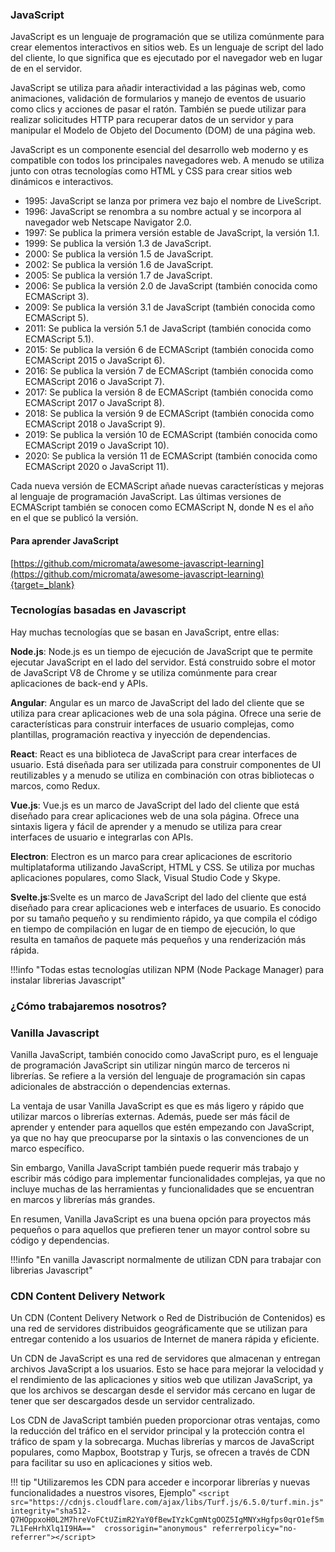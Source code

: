       


### JavaScript
JavaScript es un lenguaje de programación que se utiliza comúnmente para crear elementos interactivos en sitios web. Es un lenguaje de script del lado del cliente, lo que significa que es ejecutado por el navegador web en lugar de en el servidor.

JavaScript se utiliza para añadir interactividad a las páginas web, como animaciones, validación de formularios y manejo de eventos de usuario como clics y acciones de pasar el ratón. También se puede utilizar para realizar solicitudes HTTP para recuperar datos de un servidor y para manipular el Modelo de Objeto del Documento (DOM) de una página web.

JavaScript es un componente esencial del desarrollo web moderno y es compatible con todos los principales navegadores web. A menudo se utiliza junto con otras tecnologías como HTML y CSS para crear sitios web dinámicos e interactivos.

* 1995: JavaScript se lanza por primera vez bajo el nombre de LiveScript.
* 1996: JavaScript se renombra a su nombre actual y se incorpora al navegador web Netscape Navigator 2.0.
* 1997: Se publica la primera versión estable de JavaScript, la versión 1.1.
* 1999: Se publica la versión 1.3 de JavaScript.
* 2000: Se publica la versión 1.5 de JavaScript.
* 2002: Se publica la versión 1.6 de JavaScript.
* 2005: Se publica la versión 1.7 de JavaScript.
* 2006: Se publica la versión 2.0 de JavaScript (también conocida como ECMAScript 3).
* 2009: Se publica la versión 3.1 de JavaScript (también conocida como ECMAScript 5).
* 2011: Se publica la versión 5.1 de JavaScript (también conocida como ECMAScript 5.1).
* 2015: Se publica la versión 6 de ECMAScript (también conocida como ECMAScript 2015 o JavaScript 6).
* 2016: Se publica la versión 7 de ECMAScript (también conocida como ECMAScript 2016 o JavaScript 7).
* 2017: Se publica la versión 8 de ECMAScript (también conocida como ECMAScript 2017 o JavaScript 8).
* 2018: Se publica la versión 9 de ECMAScript (también conocida como ECMAScript 2018 o JavaScript 9).
* 2019: Se publica la versión 10 de ECMAScript (también conocida como ECMAScript 2019 o JavaScript 10).
* 2020: Se publica la versión 11 de ECMAScript (también conocida como ECMAScript 2020 o JavaScript 11).


Cada nueva versión de ECMAScript añade nuevas características y mejoras al lenguaje de programación JavaScript. Las últimas versiones de ECMAScript también se conocen como ECMAScript N, donde N es el año en el que se publicó la versión.

#### Para aprender JavaScript

[https://github.com/micromata/awesome-javascript-learning](https://github.com/micromata/awesome-javascript-learning){target=_blank}


### Tecnologías basadas en Javascript

Hay muchas tecnologías que se basan en JavaScript, entre ellas:

**Node.js**: Node.js es un tiempo de ejecución de JavaScript que te permite ejecutar JavaScript en el lado del servidor. Está construido sobre el motor de JavaScript V8 de Chrome y se utiliza comúnmente para crear aplicaciones de back-end y APIs.

**Angular**: Angular es un marco de JavaScript del lado del cliente que se utiliza para crear aplicaciones web de una sola página. Ofrece una serie de características para construir interfaces de usuario complejas, como plantillas, programación reactiva y inyección de dependencias.

**React**: React es una biblioteca de JavaScript para crear interfaces de usuario. Está diseñada para ser utilizada para construir componentes de UI reutilizables y a menudo se utiliza en combinación con otras bibliotecas o marcos, como Redux.

**Vue.js**: Vue.js es un marco de JavaScript del lado del cliente que está diseñado para crear aplicaciones web de una sola página. Ofrece una sintaxis ligera y fácil de aprender y a menudo se utiliza para crear interfaces de usuario e integrarlas con APIs.

**Electron**: Electron es un marco para crear aplicaciones de escritorio multiplataforma utilizando JavaScript, HTML y CSS. Se utiliza por muchas aplicaciones populares, como Slack, Visual Studio Code y Skype.

**Svelte.js**:Svelte es un marco de JavaScript del lado del cliente que está diseñado para crear aplicaciones web e interfaces de usuario. Es conocido por su tamaño pequeño y su rendimiento rápido, ya que compila el código en tiempo de compilación en lugar de en tiempo de ejecución, lo que resulta en tamaños de paquete más pequeños y una renderización más rápida.

!!!info "Todas estas tecnologías utilizan NPM (Node Package Manager) para instalar librerias Javascript"

### ¿Cómo trabajaremos nosotros?

### Vanilla Javascript

Vanilla JavaScript, también conocido como JavaScript puro, es el lenguaje de programación JavaScript sin utilizar ningún marco de terceros ni librerías. Se refiere a la versión del lenguaje de programación sin capas adicionales de abstracción o dependencias externas.

La ventaja de usar Vanilla JavaScript es que es más ligero y rápido que utilizar marcos o librerías externas. Además, puede ser más fácil de aprender y entender para aquellos que estén empezando con JavaScript, ya que no hay que preocuparse por la sintaxis o las convenciones de un marco específico.

Sin embargo, Vanilla JavaScript también puede requerir más trabajo y escribir más código para implementar funcionalidades complejas, ya que no incluye muchas de las herramientas y funcionalidades que se encuentran en marcos y librerías más grandes.

En resumen, Vanilla JavaScript es una buena opción para proyectos más pequeños o para aquellos que prefieren tener un mayor control sobre su código y dependencias.


!!!info "En vanilla Javascript normalmente de utilizan CDN para trabajar con librerias Javascript"

### CDN Content Delivery Network 
Un CDN (Content Delivery Network o Red de Distribución de Contenidos) es una red de servidores distribuidos geográficamente que se utilizan para entregar contenido a los usuarios de Internet de manera rápida y eficiente.

Un CDN de JavaScript es una red de servidores que almacenan y entregan archivos JavaScript a los usuarios. Esto se hace para mejorar la velocidad y el rendimiento de las aplicaciones y sitios web que utilizan JavaScript, ya que los archivos se descargan desde el servidor más cercano en lugar de tener que ser descargados desde un servidor centralizado.

Los CDN de JavaScript también pueden proporcionar otras ventajas, como la reducción del tráfico en el servidor principal y la protección contra el tráfico de spam y la sobrecarga. Muchas librerías y marcos de JavaScript populares, como Mapbox, Bootstrap y Turjs, se ofrecen a través de CDN para facilitar su uso en aplicaciones y sitios web.

!!! tip "Utilizaremos les CDN para acceder e incorporar librerías y nuevas funcionalidades a nuestros visores, Ejemplo"
    ```
       <script src="https://cdnjs.cloudflare.com/ajax/libs/Turf.js/6.5.0/turf.min.js"
        integrity="sha512-Q7HOppxoH0L2M7hreVoFCtUZimR2YaY0fBewIYzkCgmNtgOOZ5IgMNYxHgfps0qrO1ef5m7L1FeHrhXlq1I9HA==" 
        crossorigin="anonymous" referrerpolicy="no-referrer"></script>
    ```